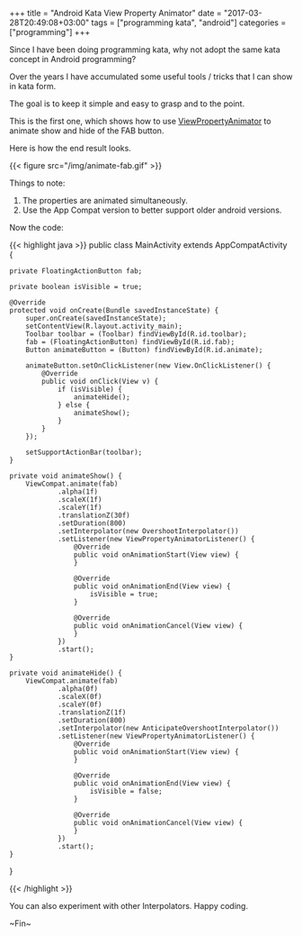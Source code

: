 +++
title = "Android Kata View Property Animator"
date = "2017-03-28T20:49:08+03:00"
tags = ["programming kata", "android"]
categories = ["programming"]
+++

Since I have been doing programming kata, why not adopt the same kata concept in Android programming?

Over the years I have accumulated some useful tools / tricks that I can show in kata form.

The goal is to keep it simple and easy to grasp and to the point.

This is the first one, which shows how to use [ViewPropertyAnimator](https://developer.android.com/reference/android/view/ViewPropertyAnimator.html) to animate show and hide of the FAB button.

Here is how the end result looks.

{{< figure src="/img/animate-fab.gif" >}}

Things to note:

1. The properties are animated simultaneously.
2. Use the App Compat version to better support older android versions.

Now the code:

{{< highlight java >}}
public class MainActivity extends AppCompatActivity {

    private FloatingActionButton fab;

    private boolean isVisible = true;

    @Override
    protected void onCreate(Bundle savedInstanceState) {
        super.onCreate(savedInstanceState);
        setContentView(R.layout.activity_main);
        Toolbar toolbar = (Toolbar) findViewById(R.id.toolbar);
        fab = (FloatingActionButton) findViewById(R.id.fab);
        Button animateButton = (Button) findViewById(R.id.animate);

        animateButton.setOnClickListener(new View.OnClickListener() {
            @Override
            public void onClick(View v) {
                if (isVisible) {
                    animateHide();
                } else {
                    animateShow();
                }
            }
        });

        setSupportActionBar(toolbar);
    }

    private void animateShow() {
        ViewCompat.animate(fab)
                .alpha(1f)
                .scaleX(1f)
                .scaleY(1f)
                .translationZ(30f)
                .setDuration(800)
                .setInterpolator(new OvershootInterpolator())
                .setListener(new ViewPropertyAnimatorListener() {
                    @Override
                    public void onAnimationStart(View view) {
                    }

                    @Override
                    public void onAnimationEnd(View view) {
                        isVisible = true;
                    }

                    @Override
                    public void onAnimationCancel(View view) {
                    }
                })
                .start();
    }

    private void animateHide() {
        ViewCompat.animate(fab)
                .alpha(0f)
                .scaleX(0f)
                .scaleY(0f)
                .translationZ(1f)
                .setDuration(800)
                .setInterpolator(new AnticipateOvershootInterpolator())
                .setListener(new ViewPropertyAnimatorListener() {
                    @Override
                    public void onAnimationStart(View view) {
                    }

                    @Override
                    public void onAnimationEnd(View view) {
                        isVisible = false;
                    }

                    @Override
                    public void onAnimationCancel(View view) {
                    }
                })
                .start();
    }
}

{{< /highlight >}}

You can also experiment with other Interpolators. Happy coding.

~Fin~

